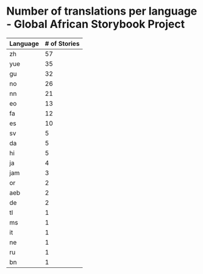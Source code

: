 # Number of translations per language - Global African Storybook Project

Language | # of Stories
-------- | ------------
zh | 57
yue | 35
gu | 32
no | 26
nn | 21
eo | 13
fa | 12
es | 10
sv | 5
da | 5
hi | 5
ja | 4
jam | 3
or | 2
aeb | 2
de | 2
tl | 1
ms | 1
it | 1
ne | 1
ru | 1
bn | 1
